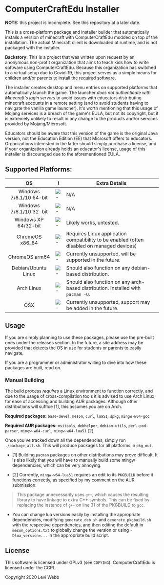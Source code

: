 # ComputerCraftEdu Installer

**NOTE:** this project is incomplete. See this repository at a later date.

This is a cross-platform package and installer builder that automatically installs a version of minecraft with ComputerCraftEdu modded on top of the installation. The actual Minecraft client is downloaded at runtime, and is not packaged with the installer.

**Backstory:** This is a project that was written upon request by an anonymous non-profit organization that aims to teach kids how to write software using ComputerCraftEdu. Because this organization has switched to a virtual setup due to Covid-19, this project serves as a simple means for children and/or parents to install the required software.

The installer creates desktop and menu entries on supported platforms that automatically launch the game. The launcher _does not authenticate with Minecraft's login servers_ to avoid issues with educators distributing minecraft accounts in a remote setting (and to avoid students having to navigate the vanilla game launcher). It's worth mentioning that this usage of Mojang services is a breach of the game's EULA, but not its copyright, but it is extremely unlikely to result in any change to the products and/or services provided by Mojang/Microsoft.

Educators should be aware that this version of the game is the original Java version, not the Education Edition (EE) that Microsoft offers to educators. Organizations interested in the latter should simply purchase a license, and if your organization already holds an educator's license, usage of this installer is discouraged due to the aforementioned EULA.

## Supported Platforms:

| OS | ! | Extra Details
| :---: | --- | --- |
| Windows 7/8.1/10 64-bit | ![-](https://placehold.it/15/118932/000000?text=+) | N/A |
| Windows 7/8.1/10 32-bit | ![-](https://placehold.it/15/118932/000000?text=+) | N/A |
| Windows XP 64/32-bit | ![-](https://placehold.it/15/1589F0/000000?text=+) | Likely works, untested. |
| ChromeOS x86_64 | ![-](https://placehold.it/15/118932/000000?text=+) | Requires Linux application compatibility to be enabled (often disabled on managed devices) |
| ChromeOS arm64 | ![-](https://placehold.it/15/f03c15/000000?text=+) | Currently unsupported, will be supported in the future. |
| Debian/Ubuntu Linux | ![-](https://placehold.it/15/118932/000000?text=+) | Should also function on any debian-based distribution. |
| Arch Linux | ![-](https://placehold.it/15/118932/000000?text=+) | Should also function on any arch-based distribution. Installed with `pacman -U`. |
| OSX | ![-](https://placehold.it/15/f03c15/000000?text=+) | Currently unsupported, support may be added in the future. |

## Usage

If you are simply planning to use these packages, please use the pre-built ones under the releases section. In the future, a site address may be provided that detects the OS in use for students or parents to easily navigate.

If you are a programmer or administrator willing to dive into how these packages are built, read on.

### Manual Building

The build process _requires_ a Linux environment to function correctly, and due to the usage of cross-compilation tools it is advised to use Arch Linux for ease of accessing and building AUR packages. Although other distributions will suffice \[1\], this assumes you are on Arch.

**Required packages:** `base-devel`, `meson`, `curl`, `lua51`, `dpkg`, `mingw-w64-gcc`

**Required AUR packages:** `msitools`, `debhelper`, `debian-utils`, `perl-pod-parser`, `mingw-w64-curl`, `mingw-w64-lua51` [2]

Once you've tracked down all the dependencies, simply run `./package_all.sh`. This will produce packages for all platforms in `pkg_out`.

* \[1\] Building `pacman` packages on other distributions may prove difficult. It is also likely that you will have to manually build some mingw dependencies, which can be very annoying.

* \[2\] Currently, `mingw-w64-lua51` requires an edit to its `PKGBUILD` before it functions correctly, as specified by my comment on the AUR submission:

> This package unnecessarily uses `g++`, which causes the resulting library to have linkage to extra C++ symbols. This can be fixed by replacing the instance of `g++` on line 31 of the PKGBUILD to `gcc`.

* You can change lua versions easily by installing the appropriate dependencies, modifying `generate_deb.sh` and `generate_pkgbuild.sh` with the respective dependencies, and then editing the default in `meson_options.txt` to globally change the version or using `-Dlua_version=...` in the appropriate build script.

## License

This software is licensed under GPLv3 (see `COPYING`). ComputerCraftEdu is licensed under the CCPL.

Copyright 2020 Levi Webb